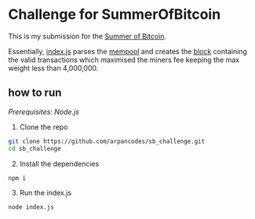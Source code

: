 # Challenge for SummerOfBitcoin

This is my submission for the [Summer of Bitcoin](https://summerofbitcoin.org).

Essentially, [index.js](./index.js) parses the [mempool](./mempool.csv) and creates the [block](./block.txt) containing the valid transactions which maximised the miners fee keeping the max weight less than 4,000,000.

## how to run

*Prerequisites: Node.js*

1. Clone the repo
```sh
git clone https://github.com/arpancodes/sb_challenge.git
cd sb_challenge
```

2. Install the dependencies
```sh
npm i
```

3. Run the index.js
```sh
node index.js
```
